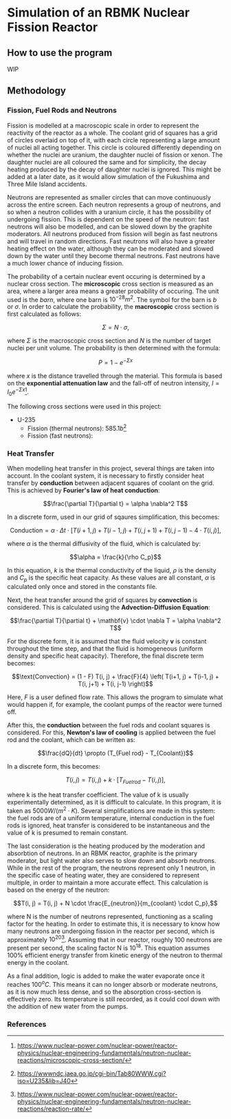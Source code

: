 # Simulation of an RBMK Nuclear Fission Reactor
## How to use the program
WIP
## Methodology
### Fission, Fuel Rods and Neutrons
Fission is modelled at a macroscopic scale in order to represent the reactivity of the reactor as a whole. The coolant grid of squares has a grid of circles overlaid on top of it, with each circle representing a large amount of nuclei all acting together. This circle is coloured differently depending on whether the nuclei are uranium, the daughter nuclei of fission or xenon. The daughter nuclei are all coloured the same and for simplicity, the decay heating produced by the decay of daughter nuclei is ignored. This might be added at a later date, as it would allow simulation of the Fukushima and Three Mile Island accidents.

Neutrons are represented as smaller circles that can move continuously across the entire screen. Each neutron represents a group of neutrons, and so when a neutron collides with a uranium circle, it has the possibility of undergoing fission. This is dependent on the speed of the neutron: fast neutrons will also be modelled, and can be slowed down by the graphite moderators. All neutrons produced from fission will begin as fast neutrons and will travel in random directions. Fast neutrons will also have a greater heating effect on the water, although they can be moderated and slowed down by the water until they become thermal neutrons. Fast neutrons have a much lower chance of inducing fission.

The probability of a certain nuclear event occuring is determined by a nuclear cross section. The **microscopic** cross section is measured as an area, where a larger area means a greater probability of occuring. The unit used is the *barn*, where one barn is $10^{-28}m^2$. The symbol for the barn is $b$ or $\sigma$. In order to calculate the probability, the **macroscopic** cross section is first calculated as follows:
```math
\Sigma = N \cdot \sigma,
```
where $\Sigma$ is the macroscopic cross section and $N$ is the number of target nuclei per unit volume. The probability is then determined with the formula:
```math
P = 1 - e^{- \Sigma x}
```
where $x$ is the distance travelled through the material. This formula is based on the **exponential attenuation law** and the fall-off of neutron intensity, $I = I_0 e^{- \Sigma x}$[^1].

The following cross sections were used in this project:
- U-235
  - Fission (thermal neutrons): $585.1 b$[^2]
  - Fission (fast neutrons): 

### Heat Transfer
When modelling heat transfer in this project, several things are taken into account. In the coolant system, it is necessary to firstly consider
heat transfer by **conduction** between adjacent squares of coolant on the grid. This is achieved by **Fourier's law of heat conduction**:
```math
\frac{\partial T}{\partial t} = \alpha \nabla^2 T
```
In a discrete form, used in our grid of sqaures simplification, this becomes:
```math
\text{Conduction} = \alpha \cdot \Delta t \cdot [T(i+1, j) + T(i-1, j) + T(i, j+1) +T (i, j-1) - 4 \cdot T(i, j)],
```
where $\alpha$ is the thermal diffusivity of the fluid, which is calculated by:
```math
\alpha = \frac{k}{\rho C_p}
```
In this equation, $k$ is the thermal conductivity of the liquid, $\rho$ is the density and $C_p$ is the specific heat capacity. As these values are all constant, $\alpha$ is calculated only once and stored in the constants file.

Next, the heat transfer around the grid of squares by **convection** is considered. This is calculated using the **Advection-Diffusion Equation**:
```math
\frac{\partial T}{\partial t} + \mathbf{v} \cdot \nabla T = \alpha \nabla^2 T
```
For the discrete form, it is assumed that the fluid velocity $\mathbf{v}$ is constant throughout the time step, and that the fluid is homogeneous (uniform density and specific heat capacity). Therefore, the final discrete term becomes:
```math
\text{Convection} = (1 - F) T(i, j) + \frac{F}{4} \left( T(i+1, j) + T(i-1, j) + T(i, j+1) + T(i, j-1) \right)
```
Here, $F$ is a user defined flow rate. This allows the program to simulate what would happen if, for example, the coolant pumps of the reactor were turned off.

After this, the **conduction** between the fuel rods and coolant squares is considered. For this, **Newton's law of cooling** is applied between the fuel rod and the coolant, which can be written as:
```math
\frac{dQ}{dt} \propto (T_{Fuel rod} - T_{Coolant})
```
In a discrete form, this becomes:
```math
T(i, j) = T(i, j) + k \cdot [T_{Fuel rod} - T(i, j)],
```
where k is the heat transfer coefficient. The value of k is usually experimentally determined, as it is difficult to calculate. In this program, it is taken as $5000W/(m^2 \cdot K)$. Several simplifications are made in this system: the fuel rods are of a uniform temperature, internal conduction in the fuel rods is ignored, heat transfer is considered to be instantaneous and the value of k is presumed to remain constant.

The last consideration is the heating produced by the moderation and absorbtion of neutrons. In an RBMK reactor, graphite is the primary moderator, but light water also serves to slow down and absorb neutrons. While in the rest of the program, the neutrons represent only 1 neutron, in the specific case of heating water, they are considered to represent multiple, in order to maintain a more accurate effect. This calculation is based on the energy of the neutron:
```math
T(i, j) = T(i, j) + N \cdot \frac{E_{neutron}}{m_{coolant} \cdot C_p},
```
where N is the number of neutrons represented, functioning as a scaling factor for the heating. In order to estimate this, it is necessary to know how many neutrons are undergoing fission in the reactor per second, which is approximately $10^{20}$[^3]. Assuming that in our reactor, roughly 100 neutrons are present per second, the scaling factor N is $10^{18}$. This equation assumes 100% efficient energy transfer from kinetic energy of the neutron to thermal energy in the coolant.

As a final addition, logic is added to make the water evaporate once it reaches $100^oC$. This means it can no longer absorb or moderate neutrons, as it is now much less dense, and so the absorption cross-section is effectively zero. Its temperature is still recorded, as it could cool down with the addition of new water from the pumps.

### References
[^1]: https://www.nuclear-power.com/nuclear-power/reactor-physics/nuclear-engineering-fundamentals/neutron-nuclear-reactions/microscopic-cross-section/
[^2]: https://wwwndc.jaea.go.jp/cgi-bin/Tab80WWW.cgi?iso=U235&lib=J40
[^3]: https://www.nuclear-power.com/nuclear-power/reactor-physics/nuclear-engineering-fundamentals/neutron-nuclear-reactions/reaction-rate/
